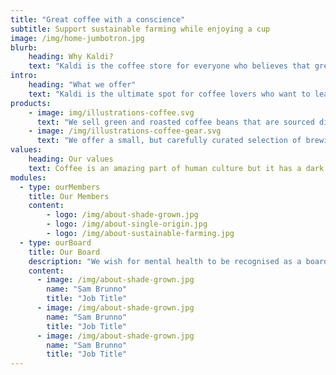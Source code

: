 ```yaml
---
title: "Great coffee with a conscience"
subtitle: Support sustainable farming while enjoying a cup
image: /img/home-jumbotron.jpg
blurb:
    heading: Why Kaldi?
    text: "Kaldi is the coffee store for everyone who believes that great coffee shouldn't just taste good, it should do good too. We source all of our beans directly from small scale sustainable farmers and make sure part of the profits are reinvested in their communities."
intro:
    heading: "What we offer"
    text: "Kaldi is the ultimate spot for coffee lovers who want to learn about their java’s origin and support the farmers that grew it. We take coffee production, roasting and brewing seriously and we’re glad to pass that knowledge to anyone."
products:
    - image: img/illustrations-coffee.svg
      text: "We sell green and roasted coffee beans that are sourced directly from independent farmers and farm cooperatives. We’re proud to offer a variety of coffee beans grown with great care for the environment and local communities. Check our post or contact us directly for current availability."
    - image: /img/illustrations-coffee-gear.svg
      text: "We offer a small, but carefully curated selection of brewing gear and tools for every taste and experience level. No matter if you roast your own beans or just bought your first french press, you’ll find a gadget to fall in love with in our shop."
values:
    heading: Our values
    text: Coffee is an amazing part of human culture but it has a dark side too – one of colonialism and mindless abuse of natural resources and human lives. We want to turn this around and return the coffee trade to the drink’s exhilarating, empowering and unifying nature.
modules:
  - type: ourMembers
    title: Our Members
    content:
        - logo: /img/about-shade-grown.jpg
        - logo: /img/about-single-origin.jpg
        - logo: /img/about-sustainable-farming.jpg
  - type: ourBoard
    title: Our Board
    description: "We wish for mental health to be recognised as a boardroom issue and considered essential to maximise business performance, critical to managing business risk and vital to safeguarding organisations’ people responsibilities."
    content:
      - image: /img/about-shade-grown.jpg
        name: "Sam Brunno"
        title: "Job Title"
      - image: /img/about-shade-grown.jpg
        name: "Sam Brunno"
        title: "Job Title"
      - image: /img/about-shade-grown.jpg
        name: "Sam Brunno"
        title: "Job Title"
---
```

